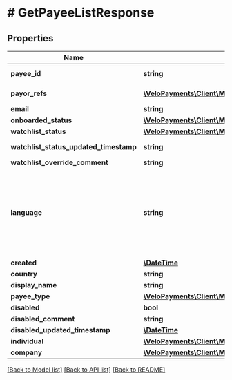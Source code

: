 # # GetPayeeListResponse

## Properties

Name | Type | Description | Notes
------------ | ------------- | ------------- | -------------
**payee_id** | **string** |  | [optional] [readonly]
**payor_refs** | [**\VeloPayments\Client\Model\PayeePayorRefV3[]**](PayeePayorRefV3.md) |  | [optional] [readonly]
**email** | **string** |  | [optional]
**onboarded_status** | [**\VeloPayments\Client\Model\OnboardedStatus2**](OnboardedStatus2.md) |  | [optional]
**watchlist_status** | [**\VeloPayments\Client\Model\WatchlistStatus**](WatchlistStatus.md) |  | [optional]
**watchlist_status_updated_timestamp** | **string** |  | [optional] [readonly]
**watchlist_override_comment** | **string** |  | [optional]
**language** | **string** | An IETF BCP 47 language code which has been configured for use within this Velo environment.&lt;BR&gt; See the /v1/supportedLanguages endpoint to list the available codes for an environment. | [optional]
**created** | [**\DateTime**](\DateTime.md) |  | [optional]
**country** | **string** |  | [optional]
**display_name** | **string** |  | [optional]
**payee_type** | [**\VeloPayments\Client\Model\PayeeType**](PayeeType.md) |  | [optional]
**disabled** | **bool** |  | [optional]
**disabled_comment** | **string** |  | [optional]
**disabled_updated_timestamp** | [**\DateTime**](\DateTime.md) |  | [optional]
**individual** | [**\VeloPayments\Client\Model\GetPayeeListResponseIndividual**](GetPayeeListResponseIndividual.md) |  | [optional]
**company** | [**\VeloPayments\Client\Model\GetPayeeListResponseCompany**](GetPayeeListResponseCompany.md) |  | [optional]

[[Back to Model list]](../../README.md#models) [[Back to API list]](../../README.md#endpoints) [[Back to README]](../../README.md)
